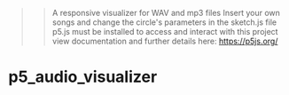 > > A responsive visualizer for WAV and mp3 files
> > Insert your own songs and change the circle's parameters in the sketch.js file
> > p5.js must be installed to access and interact with this project
> > view documentation and further details here: https://p5js.org/
# p5_audio_visualizer
